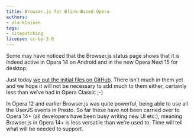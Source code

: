 ```yaml
---
title: Browser.js for Blink-Based Opera
authors:
- ola-kleiven
tags:
- sitepatching
license: cc-by-3.0
---
```


Some may have noticed that the Browser.js status page shows that it is indeed active in Opera 14 on Android and in the new Opera Next 15 for desktop.

Just today [we put the initial files on GitHub](https://github.com/operasoftware/browserjs). There isn’t much in them yet and we hope it will not be necessary to add much to them either, certainly less than we’ve had in Opera Classic ;-)

In Opera 12 and earlier Browser.js was quite powerful, being able to use all the UserJS events in Presto. So far these have not been carried over to Opera 14+ (all developers have been busy writing new UI etc.), meaning Browser.js in Opera 14+ is less versatile than we’re used to. Time will tell what will be needed to support.
